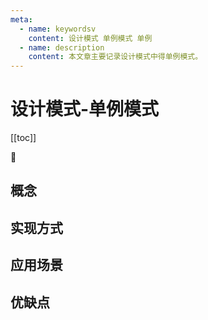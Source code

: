 ```yaml
---
meta:
  - name: keywordsv
    content: 设计模式 单例模式 单例
  - name: description
    content: 本文章主要记录设计模式中得单例模式。
---
```


# 设计模式-单例模式

[[toc]]

:horse: 


## 概念



## 实现方式




## 应用场景



## 优缺点


